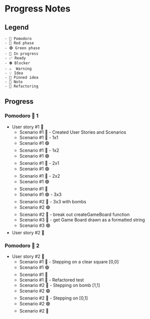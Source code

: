 # Progress Notes

## Legend

```
- 🍅 Pomodoro
- 🔴 Red phase
- 🟢 Green phase
- 🚧 In progress
- ✅ Ready
- ⛔ Blocker
- ⚠  Warning
- 💡 Idea
- 📌 Pinned idea
- 📝 Note
- 🔨 Refactoring
```

## Progress

### Pomodoro 🍅 1

- User story #1 🚧
  - Scenario #1 📝 - Created User Stories and Scenarios
  - Scenario #1 🔴 - 1x1
  - Scenario #1 🟢
  - Scenario #1 🔴 - 1x2
  - Scenario #1 🟢
  - Scenario #1 🔴 - 2x1
  - Scenario #1 🟢
  - Scenario #1 🔴 - 2x2
  - Scenario #1 🟢
  - Scenario #1 🔨
  - Scenario #1 🟢 - 3x3
  - Scenario #2 🔴 - 3x3 with bombs
  - Scenario #2 🟢
  - Scenario #2 🔨 - break out createGameBoard function
  - Scenario #3 🔴 - get Game Board drawn as a formatted string
  - Scenario #3 🟢
- User story #2 🚧

### Pomodoro 🍅 2

- User story #2 🚧
  - Scenario #1 🔴 - Stepping on a clear square [0,0]
  - Scenario #1 🟢
  - Scenario #1 🔨
  - Scenario #1 🔨 - Refactored test
  - Scenario #2 🔴 - Stepping on bomb [1,1]
  - Scenario #2 🟢
  - Scenario #2 🔴 - Stepping on [0,1]
  - Scenario #2 🟢
  - Scenario #2 🔨
